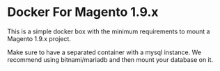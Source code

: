 # Docker For Magento 1.9.x
This is a simple docker box with the minimum requirements to mount a Magento 1.9.x project.

Make sure to have a separated container with a mysql instance.
We recommend using bitnami/mariadb and then mount your database on it.
